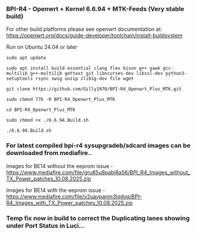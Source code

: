 ### BPI-R4 - Openwrt + Kernel 6.6.94 + MTK-Feeds (Very stable build)

For other build platforms please see openwrt documentation at: https://openwrt.org/docs/guide-developer/toolchain/install-buildsystem

Run on Ubuntu 24.04 or later

`sudo apt update`

`sudo apt install build-essential clang flex bison g++ gawk gcc-multilib g++-multilib gettext git libncurses-dev libssl-dev python3-setuptools rsync swig unzip zlib1g-dev file wget`

`git clone https://github.com/Gilly1970/BPI-R4_Openwrt_Plus_MTK.git`

`sudo chmod 776 -R BPI-R4_Openwrt_Plus_MTK`

`cd BPI-R4_Openwrt_Plus_MTK`

`sudo chmod +x ./6.6.94.Build.sh`

`./6.6.94.Build.sh`

### For latest compiled bpi-r4 sysupgradeb/sdcard images can be downloaded from mediafire..

Images for BE14 without the eeprom issue - https://www.mediafire.com/file/gru85u8pabj6a56/BPI_R4_Images_without_TX_Power_patches_10.08.2025.zip

Images for BE14 with the eeprom issue - https://www.mediafire.com/file/y2uaypanm3lqdyq/BPI-R4_Images_with_TX_Power_patches_10.08.2025.zip

### Temp fix now in build to correct the Duplicating lanes showing under Port Status in Luci...

